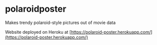 # polaroidposter
Makes trendy polaroid-style pictures out of movie data

Website deployed on Heroku at [https://polaroid-poster.herokuapp.com/](https://polaroid-poster.herokuapp.com/)
